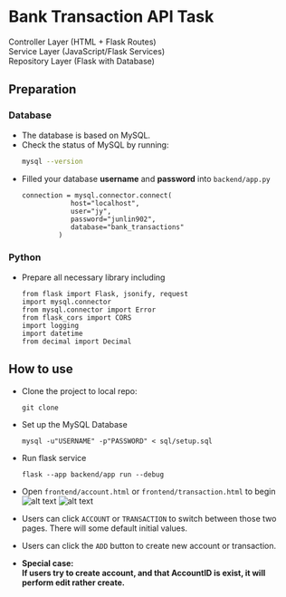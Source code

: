 # Bank Transaction API Task
Controller Layer (HTML + Flask Routes)  
Service Layer (JavaScript/Flask Services)  
Repository Layer (Flask with Database)
## Preparation
### Database
- The database is based on MySQL.
- Check the status of MySQL by running:
  ```bash
  mysql --version
  ```
- Filled your database **username** and **password** into `backend/app.py`
   ```
   connection = mysql.connector.connect(
               host="localhost",
               user="jy",
               password="junlin902",
               database="bank_transactions"
            )
### Python
- Prepare all necessary library including
   ```
   from flask import Flask, jsonify, request
   import mysql.connector
   from mysql.connector import Error
   from flask_cors import CORS
   import logging
   import datetime
   from decimal import Decimal

## How to use
- Clone the project to local repo:
   ```
   git clone 
- Set up the MySQL Database
   ```
   mysql -u"USERNAME" -p"PASSWORD" < sql/setup.sql
- Run flask service
   ```
   flask --app backend/app run --debug
- Open `frontend/account.html` or `frontend/transaction.html` to begin
![alt text](image-account.png)
![alt text](image-transaction.png)
- Users can click `ACCOUNT` or `TRANSACTION` to switch between those two pages. There will some default initial values.  
- Users can click the `ADD` button to create new account or transaction. 
 
- **Special case:  
If users try to create account, and that AccountID is exist, it will perform edit rather create.**

